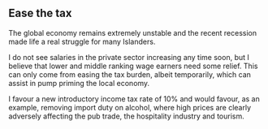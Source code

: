 <h2 id="tax">Ease the tax</h2>

The global economy remains extremely unstable and the recent recession made life a real struggle for many Islanders.

I do not see salaries in the private sector increasing any time soon, but I believe that lower and middle ranking wage earners need some relief. This can only come from easing the tax burden, albeit temporarily, which can assist in pump priming the local economy.

I favour a new introductory income tax rate of 10% and would favour, as an example, removing import duty on alcohol, where high prices are clearly adversely affecting the pub trade, the hospitality industry and tourism.